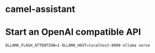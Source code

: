 # camel-assistant

# Start an OpenAI compatible API 

```shell
OLLAMA_FLASH_ATTENTION=1 OLLAMA_HOST=localhost:8000 ollama serve
```
